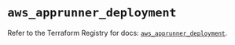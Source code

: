# `aws_apprunner_deployment`

Refer to the Terraform Registry for docs: [`aws_apprunner_deployment`](https://registry.terraform.io/providers/hashicorp/aws/5.45.0/docs/resources/apprunner_deployment).
